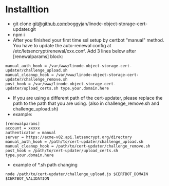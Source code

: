 # Installtion
- git clone git@github.com:boggyjan/linode-object-storage-cert-updater.git
- npm i
- After you finished your first time ssl setup by certbot "manual" method. You have to update the auto-renewal config at /etc/letsencrypt/renewal/xxx.conf. Add 3 lines below after [renewalparams] block:
```
manual_auth_hook = /var/www/linode-object-storage-cert-updater/challenge_upload.sh
manual_cleanup_hook = /var/www/linode-object-storage-cert-updater/challenge_remove.sh
post_hook = /var/www/linode-object-storage-cert-updater/upload_certs.sh type.your.domain.here
```
- If you are using a different path of the cert-updater, please replace the path to the path that you are using. (also in challenge_remove.sh and challenge_upload.sh)
- example:
```
[renewalparams]
account = xxxxx
authenticator = manual
server = https://acme-v02.api.letsencrypt.org/directory
manual_auth_hook = /path/to/cert-updater/challenge_upload.sh
manual_cleanup_hook = /path/to/cert-updater/challenge_remove.sh
post_hook = /path/to/cert-updater/upload_certs.sh type.your.domain.here
```
- example of *.sh path changing
```
node /path/to/cert-updater/challenge_upload.js $CERTBOT_DOMAIN $CERTBOT_VALIDATION
```